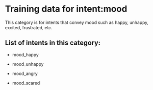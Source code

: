 # Training data for intent:mood
This category is for intents that convey mood such as happy, unhappy, excited, frustrated, etc.

## List of intents in this category:

* mood_happy

* mood_unhappy

* mood_angry

* mood_scared
